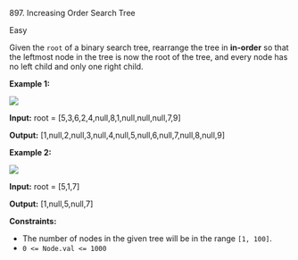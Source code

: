 897\. Increasing Order Search Tree

Easy

Given the `root` of a binary search tree, rearrange the tree in **in-order** so that the leftmost node in the tree is now the root of the tree, and every node has no left child and only one right child.

**Example 1:**

![](https://assets.leetcode.com/uploads/2020/11/17/ex1.jpg)

**Input:** root = [5,3,6,2,4,null,8,1,null,null,null,7,9]

**Output:** [1,null,2,null,3,null,4,null,5,null,6,null,7,null,8,null,9] 

**Example 2:**

![](https://assets.leetcode.com/uploads/2020/11/17/ex2.jpg)

**Input:** root = [5,1,7]

**Output:** [1,null,5,null,7] 

**Constraints:**

*   The number of nodes in the given tree will be in the range `[1, 100]`.
*   `0 <= Node.val <= 1000`